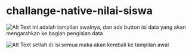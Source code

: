 # challange-native-nilai-siswa
![Alt Text](https://github.com/leo-chan1020/challange-native-nilai-siswa/blob/master/New%20Tab%20-%20Google%20Chrome%2006_04_2020%2016_09_42.png)
ini adalah tampilan awalnya, dan ada button isi data yang akan mengarahkan ke bagian pengisian data


![Alt Text](https://github.com/leo-chan1020/challange-native-nilai-siswa/blob/master/New%20Tab%20-%20Google%20Chrome%2006_04_2020%2016_10_00.png)
setlah di isi semua maka akan kembali ke tampilan awal

